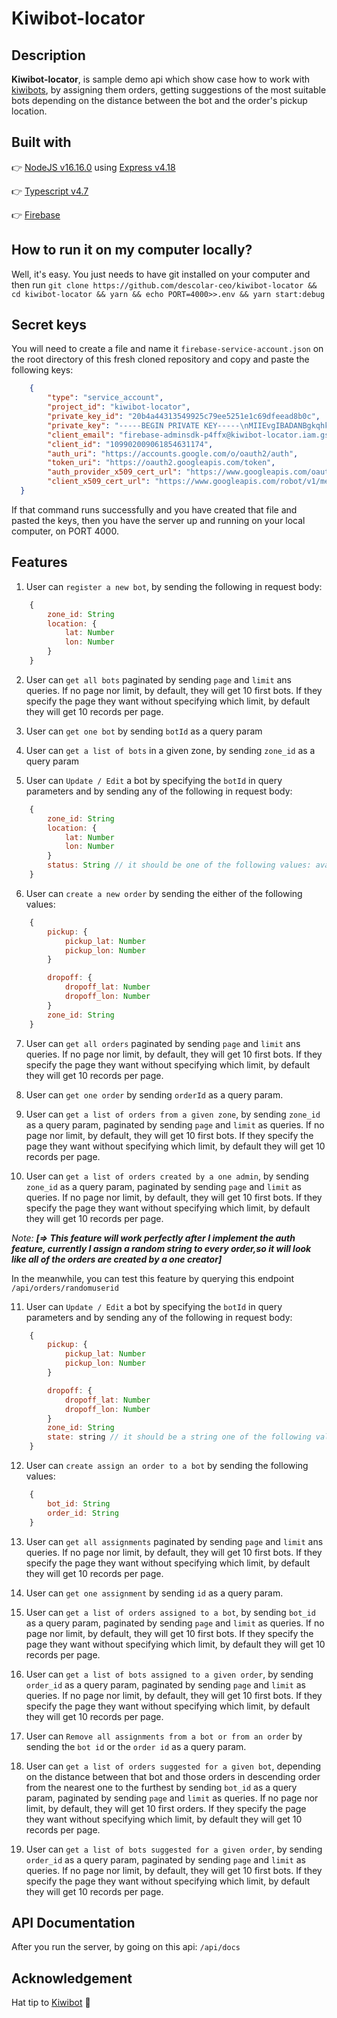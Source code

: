 # Kiwibot-locator

## Description
**Kiwibot-locator**, is sample demo api which show case how to work with [kiwibots](https://kiwibot.com), by assigning them orders, getting suggestions of the most suitable bots depending on the distance between the bot and the order's pickup location.

## Built with
:point_right: [NodeJS v16.16.0](https://nodejs.org/en/) using [Express v4.18](https://expressjs.com/)

:point_right: [Typescript v4.7](https://www.typescriptlang.org/)

:point_right: [Firebase](https://firebase.google.com/)

## How to run it on my computer locally?
Well, it's easy. You just needs to have git installed on your computer and then run `git clone https://github.com/descolar-ceo/kiwibot-locator && cd kiwibot-locator && yarn && echo PORT=4000>>.env && yarn start:debug`

## Secret keys
You will need to create a file and name it `firebase-service-account.json` on the root directory of this fresh cloned repository and copy and paste the following keys:
```json
    {
        "type": "service_account",
        "project_id": "kiwibot-locator",
        "private_key_id": "20b4a44313549925c79ee5251e1c69dfeead8b0c",
        "private_key": "-----BEGIN PRIVATE KEY-----\nMIIEvgIBADANBgkqhkiG9w0BAQEFAASCBKgwggSkAgEAAoIBAQCW6b+kl+SYoEwi\nbUQNv1EraAZrHkDt2ibShyQRS0yHhlBhcJM/KXv7nund7fGaXs1tW2m4Ys9RsLyW\nCV3sWeRlkeBcE7tOq+WtjoTXb6aSQNj8KXtN8XZ+N3icSQTPq62+hzDwLLxqvcio\nE9FmmkLjQiUywkYGMb3f1TypRjAK4j0reGb85YLVSpvK2wMyaRcZtglwumODVv+E\nyv3U6mMdgjHnoRACtu2EY1syquNaL7SrXefGo445FTmuCM7u4yjPB411P+KcaroB\nLwmBkUU7ntrx7MTjyUKAP0CiXnFHFQ0X9oWYE2s1xOHM9GkXDHvpITifGZUH9uFn\nt0hcUqdrAgMBAAECggEAGCFSClBbNehTpCGSgxw3L1iXxiL1QNLj6D/BjZ5bo0Pf\nsGTetne8olQbkufL/OHxuO2n7tqlyasXzGm9AeCxu2fi1vY0ufSUafbi2Mu6d6I0\nz8UWOTVFvBLEj0DBqy8JPfDB63VLv0mPPwjEL8K0tT/LUN1tcuobMSIYa/yUC/k3\nwwOD3Mwch/9N6pp1nEzPSrz1UlPia/plAUBh0zZwRyIcWEU2lMG1/Pd+eJf4t00+\n7RswMhu58g7Rn8HZsf2/z9SKnJxvNbNVLMgCjcJ0FKaIGcUOog/xxvEQlew993ua\n3t/4l56/O9xxKucYm63bpOL0WrFapp/IoEw/Jyvf8QKBgQDUChhPPqscu4Eea+2Q\n4AY+0ur5Ag9/SWjMwyzU/VGoqDiHFxOZIEDONnm89hkhrr1jRnQSh/L7xB8y0hej\nsPQ8krDSsG3xVRIIG/s4OHTy5bnW+ZdxL+sYdR2omzy8fCjzNWloWjjN+FdepK5Z\nCR2K6U/fZxhHCOOrzFap+WF5SQKBgQC2M2XWNvX8wbi7pQgq5RnuiwtDp5V/QuBS\nkpS6TqL6FXbsi8Tf9T2llBZvpZUSSArmpti/ycuEUTnaCnHg5+eyRiakEd7eyDNS\nAWoRZSGmtqupDzIdH50WTpX28B98XdRF/lTwTP39/dhLWeibMAzorMpnkVPeeY41\nF4hnYoBvEwKBgQCpnDWb1e47+oSrF/wdIgX85OxOKObKk6b/+7N13/gc6ArnjH8B\nwrnz+cFhdJ3fwo39xlJ8rECiQVwPY9zC9H45ocFNlxEqtTjKQc+vRgHOdhI0sswA\nHyt4Ed6aiyqHPu3mtbfOYDUGFPuWWjaYQ+Fcx4o7kpTp5WNwffBo4HGm+QKBgQCI\n7HlUkbss9tyAT9aifceOJ/oQHsnPeI+iHjwdAumhrS3ROHx8ng10+KQfxT0RHwjq\nK2rqPpluV6h1PrI0BbNumx+A31kw7Rz8PMncRrcSVWcNxrivgEmKMQasK+pNiSn0\na9yjNgkOroy0m92dem/JD8mQKXvwzkLbjVLZ9wFz9wKBgAnVuCIeusRV5Z5lxVd0\nEBYmKsqRJ15Tx8N2nKyUcfDzZV801QsLYA2j/A6ixq2lS7mTlLqK5IBKBOPPVLYv\nE3bspsGNkXc8X5LSlyKcC03zobbDegALN/S4ka9jTUDdb4h3oUyB5KvhUcMKqxI6\nfZqOipfFVXBHGj6aCnJ3vDuX\n-----END PRIVATE KEY-----\n",
        "client_email": "firebase-adminsdk-p4ffx@kiwibot-locator.iam.gserviceaccount.com",
        "client_id": "109902009061854631174",
        "auth_uri": "https://accounts.google.com/o/oauth2/auth",
        "token_uri": "https://oauth2.googleapis.com/token",
        "auth_provider_x509_cert_url": "https://www.googleapis.com/oauth2/v1/certs",
        "client_x509_cert_url": "https://www.googleapis.com/robot/v1/metadata/x509/firebase-adminsdk-p4ffx%40kiwibot-locator.iam.gserviceaccount.com"
  }
```

If that command runs successfully and you have created that file and pasted the keys, then you have the server up and running on your local computer, on PORT 4000.

## Features
1. User can `register a new bot`, by sending the following in request body:
```javascript
    {
        zone_id: String
        location: {
            lat: Number
            lon: Number
        }
    }
```
2. User can `get all bots` paginated by sending `page` and `limit` ans queries. If no page nor limit, by default, they will get 10 first bots. If they specify the page they want without specifying which limit, by default they will get 10 records per page.

3. User can `get one bot` by sending `botId` as a query param

4. User can `get a list of bots` in a given zone, by sending `zone_id` as a query param

5. User can `Update / Edit` a bot by specifying the `botId` in query parameters and by sending any of the following in request body:
```javascript
    {
        zone_id: String
        location: {
            lat: Number
            lon: Number
        }
        status: String // it should be one of the following values: available | busy | reserved
    }
```
6. User can `create a new order` by sending the either of the following values:
```javascript
    {
        pickup: {
            pickup_lat: Number
            pickup_lon: Number
        }

        dropoff: {
            dropoff_lat: Number
            dropoff_lon: Number
        }
        zone_id: String
    }
```
7. User can `get all orders` paginated by sending `page` and `limit` ans queries. If no page nor limit, by default, they will get 10 first bots. If they specify the page they want without specifying which limit, by default they will get 10 records per page.

8. User can `get one order` by sending `orderId` as a query param.

9. User can `get a list of orders from a given zone`, by sending `zone_id` as a query param, paginated by sending `page` and `limit` as queries. If no page nor limit, by default, they will get 10 first bots. If they specify the page they want without specifying which limit, by default they will get 10 records per page.


10. User can `get a list of orders created by a one admin`, by sending `zone_id` as a query param, paginated by sending `page` and `limit` as queries. If no page nor limit, by default, they will get 10 first bots. If they specify the page they want without specifying which limit, by default they will get 10 records per page.

_Note:_  _**[=> This feature will work perfectly after I implement the auth feature, currently I assign a random string to every order,so it will look like all of the orders are created by a one creator]**_

In the meanwhile, you can test this feature by querying this endpoint `/api/orders/randomuserid`

11. User can `Update / Edit` a bot by specifying the `botId` in query parameters and by sending any of the following in request body:
```javascript
    {
        pickup: {
            pickup_lat: Number
            pickup_lon: Number
        }

        dropoff: {
            dropoff_lat: Number
            dropoff_lon: Number
        }
        zone_id: String
        state: string // it should be a string one of the following values: "pending" | "assigned" | "in_transit" | "delivered"
    }
```
12. User can `create assign an order to a bot` by sending the following values:
```javascript
    {
        bot_id: String
        order_id: String
    }
```
13. User can `get all assignments` paginated by sending `page` and `limit` ans queries. If no page nor limit, by default, they will get 10 first bots. If they specify the page they want without specifying which limit, by default they will get 10 records per page.

14. User can `get one assignment` by sending `id` as a query param.

15. User can `get a list of orders assigned to a bot`, by sending `bot_id` as a query param, paginated by sending `page` and `limit` as queries. If no page nor limit, by default, they will get 10 first bots. If they specify the page they want without specifying which limit, by default they will get 10 records per page.


16. User can `get a list of bots assigned to a given order`, by sending `order_id` as a query param, paginated by sending `page` and `limit` as queries. If no page nor limit, by default, they will get 10 first bots. If they specify the page they want without specifying which limit, by default they will get 10 records per page.

17. User can `Remove all assignments from a bot or from an order` by sending the `bot id` or the `order id` as a query param.

18. User can `get a list of orders suggested for a given bot`, depending on the distance between that bot and those orders in descending order from the nearest one to the furthest by sending `bot_id` as a query param, paginated by sending `page` and `limit` as queries. If no page nor limit, by default, they will get 10 first orders. If they specify the page they want without specifying which limit, by default they will get 10 records per page.


19. User can `get a list of bots suggested for a given order`, by sending `order_id` as a query param, paginated by sending `page` and `limit` as queries. If no page nor limit, by default, they will get 10 first bots. If they specify the page they want without specifying which limit, by default they will get 10 records per page.

## API Documentation
After you run the server, by going on this api: `/api/docs`

## Acknowledgement
Hat tip to [Kiwibot](https://kiwibot.com) :muscle:
